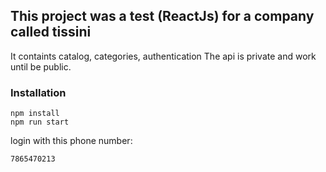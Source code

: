 ## This project was a test (ReactJs) for a company called tissini
It containts catalog, categories, authentication
The api is private and work until be public.

### Installation
```
npm install
npm run start
```

login with this phone number:
```
7865470213
```
